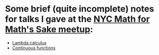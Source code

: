 # Some brief (quite incomplete) notes for talks I gave at the [NYC Math for Math's Sake meetup](https://www.meetup.com/nyc-math/):

* [Lambda calculus](https://github.com/mkoconnor/math-meetup-notes/blob/master/pdfs/Lambda%20calculus.pdf)
* [Continuous functions](https://github.com/mkoconnor/math-meetup-notes/blob/master/pdfs/Continuous%20functions.pdf)
